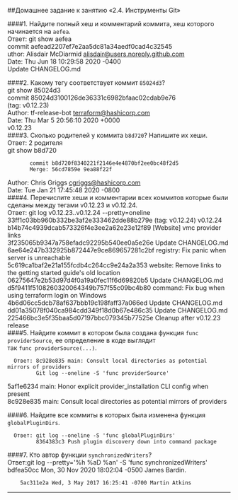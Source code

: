 ##Домашнее задание к занятию «2.4. Инструменты Git»  

####1. Найдите полный хеш и комментарий коммита, хеш которого начинается на `aefea`.  
    Ответ: git show aefea  
           commit aefead2207ef7e2aa5dc81a34aedf0cad4c32545  
uthor: Alisdair McDiarmid <alisdair@users.noreply.github.com>  
Date:   Thu Jun 18 10:29:58 2020 -0400  
Update CHANGELOG.md  

####2. Какому тегу соответствует коммит `85024d3`?  
    git show 85024d3  
          commit 85024d3100126de36331c6982bfaac02cdab9e76   
          (tag: v0.12.23)  
Author: tf-release-bot <terraform@hashicorp.com>  
Date:   Thu Mar 5 20:56:10 2020 +0000  
    v0.12.23  
####3. Сколько родителей у коммита `b8d720`? Напишите их хеши.  
    Ответ: 2 родителя  
           git show b8d720  

           commit b8d720f8340221f2146e4e4870bf2ee0bc48f2d5
           Merge: 56cd7859e 9ea88f22f
Author: Chris Griggs <cgriggs@hashicorp.com>  
Date:   Tue Jan 21 17:45:48 2020 -0800  
####4. Перечислите хеши и комментарии всех коммитов которые были сделаны между тегами  v0.12.23 и v0.12.24.  
    Ответ: git log v0.12.23..v0.12.24 --pretty=oneline  
           33ff1c03bb960b332be3af2e333462dde88b279e (tag: v0.12.24) v0.12.24  
           b14b74c4939dcab573326f4e3ee2a62e23e12f89 [Website] vmc provider links  
           3f235065b9347a758efadc92295b540ee0a5e26e Update CHANGELOG.md  
           6ae64e247b332925b872447e9ce869657281c2bf registry: Fix panic when server is unreachable  
           5c619ca1baf2e21a155fcdb4c264cc9e24a2a353 website: Remove links to the getting started guide's old location  
           06275647e2b53d97d4f0a19a0fec11f6d69820b5 Update CHANGELOG.md  
           d5f9411f5108260320064349b757f55c09bc4b80 command: Fix bug when using terraform login on Windows  
           4b6d06cc5dcb78af637bbb19c198faff37a066ed Update CHANGELOG.md  
           dd01a35078f040ca984cdd349f18d0b67e486c35 Update CHANGELOG.md  
           225466bc3e5f35baa5d07197bbc079345b77525e Cleanup after v0.12.23 release   
####5. Найдите коммит в котором была создана функция `func providerSource`, ее определение в коде выглядит   
так `func providerSource(...)`.  

      Ответ: 8c928e835 main: Consult local directories as potential mirrors of providers  
             Git log --oneline -S 'func providerSource'  
5af1e6234 main: Honor explicit provider_installation CLI config when present  
8c928e835 main: Consult local directories as potential mirrors of providers  

             
####6. Найдите все коммиты в которых была изменена функция `globalPluginDirs`.  

      Ответ: git log --oneline -S 'func globalPluginDirs'  
             8364383c3 Push plugin discovery down into command package  

####7. Кто автор функции `synchronizedWriters`?  
      Ответ:git log --pretty='%h %aD %an' -S 'func synchronizedWriters'  
bdfea50cc Mon, 30 Nov 2020 18:02:04 -0500 James Bardin.  

        5ac311e2a Wed, 3 May 2017 16:25:41 -0700 Martin Atkins  


 
 ---

